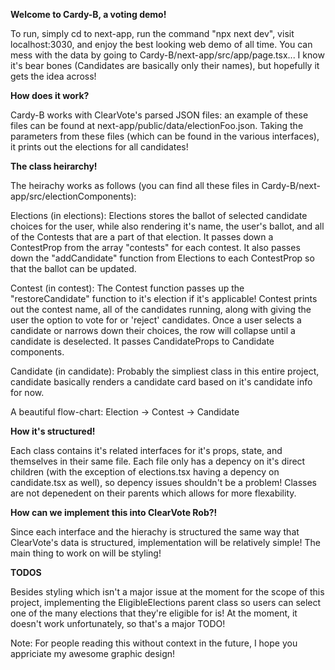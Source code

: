 **Welcome to Cardy-B, a voting demo!**

To run, simply cd to next-app, run the command "npx next dev", visit localhost:3030, and enjoy the best looking web demo of all time. You can mess with the data by going to Cardy-B/next-app/src/app/page.tsx... I know it's bear bones (Candidates are basically only their names), but hopefully it gets the idea across!

**How does it work?**

Cardy-B works with ClearVote's parsed JSON files: an example of these files can be found at next-app/public/data/electionFoo.json. Taking the parameters from these files (which can be found in the various interfaces), it prints out the elections for all candidates!

**The class heirarchy!**

The heirachy works as follows (you can find all these files in Cardy-B/next-app/src/electionComponents):

Elections (in elections): Elections stores the ballot of selected candidate choices for the user, while also rendering it's name, the user's ballot, and all of the Contests that are a part of that election. It passes down a ContestProp from the array "contests" for each contest. It also passes down the "addCandidate" function from Elections to each ContestProp so that the ballot can be updated.

Contest (in contest): The Contest function passes up the "restoreCandidate" function to it's election if it's applicable! Contest prints out the contest name, all of the candidates running, along with giving the user the option to vote for or 'reject' candidates. Once a user selects a candidate or narrows down their choices, the row will collapse until a candidate is deselected. It passes CandidateProps to Candidate components.

Candidate (in candidate): Probably the simpliest class in this entire project, candidate basically renders a candidate card based on it's candidate info for now.

A beautiful flow-chart:
Election -> Contest -> Candidate

**How it's structured!**

Each class contains it's related interfaces for it's props, state, and themselves in their same file. Each file only has a depency on it's direct children (with the exception of elections.tsx having a depency on candidate.tsx as well), so depency issues shouldn't be a problem! Classes are not depenedent on their parents which allows for more flexability.

**How can we implement this into ClearVote Rob?!**

Since each interface and the hierachy is structured the same way that ClearVote's data is structured, implementation will be relatively simple! The main thing to work on will be styling!

**TODOS**

Besides styling which isn't a major issue at the moment for the scope of this project, implementing the EligibleElections parent class so users can select one of the many elections that they're eligible for is! At the moment, it doesn't work unfortunately, so that's a major TODO!


Note: For people reading this without context in the future, I hope you appriciate my awesome graphic design!